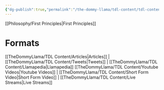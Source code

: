 ```yaml
---
{"dg-publish":true,"permalink":"/the-dommy-llama/tdl-content/tdl-content/","noteIcon":""}
---
```


[[Philosophy/First Principles\|First Principles]]

# Formats
[[TheDommyLlama/TDL Content/Articles\|Articles]] | [[TheDommyLlama/TDL Content/Tweets\|Tweets]] | [[TheDommyLlama/TDL Content/Llamapedia\|Llamapedia]]
[[TheDommyLlama/TDL Content/Youtube Videos\|Youtube Videos]] | [[TheDommyLlama/TDL Content/Short Form Video\|Short Form Video]] | [[TheDommyLlama/TDL Content/Live Streams\|Live Streams]]

